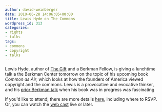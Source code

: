 ```yaml
---
author: david-weinberger
date: 2010-06-28 14:06:05+00:00
title: Lewis Hyde on The Commons
wordpress_id: 313
categories:
- rights
- talks
tags:
- commons
- copyright
- talks
---
```


Lewis Hyde, author of [The Gift](http://www.lewishyde.com/pub/gift.html) and a Berkman Fellow, is giving a lunchtime talk a the Berkman Center tomorrow on the topic of his upcoming book _Common as Air_, which looks at how the founders of America viewed copyright and the commons. Lewis is a provocative and evocative thinker, and his [prior Berkman talk](http://www.hyperorg.com/blogger/2009/06/09/berkman-lewis-hyde-on-the-commons/) when his book was in progress was fascinating.

If you'd like to attend, there are more details [here](http://cyber.law.harvard.edu/events/luncheon/2010/06/hyde), including where to RSVP. Or, you can watch the [web cast](http://cyber.law.harvard.edu/interactive/webcast) live or later.
